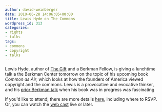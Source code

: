 ```yaml
---
author: david-weinberger
date: 2010-06-28 14:06:05+00:00
title: Lewis Hyde on The Commons
wordpress_id: 313
categories:
- rights
- talks
tags:
- commons
- copyright
- talks
---
```


Lewis Hyde, author of [The Gift](http://www.lewishyde.com/pub/gift.html) and a Berkman Fellow, is giving a lunchtime talk a the Berkman Center tomorrow on the topic of his upcoming book _Common as Air_, which looks at how the founders of America viewed copyright and the commons. Lewis is a provocative and evocative thinker, and his [prior Berkman talk](http://www.hyperorg.com/blogger/2009/06/09/berkman-lewis-hyde-on-the-commons/) when his book was in progress was fascinating.

If you'd like to attend, there are more details [here](http://cyber.law.harvard.edu/events/luncheon/2010/06/hyde), including where to RSVP. Or, you can watch the [web cast](http://cyber.law.harvard.edu/interactive/webcast) live or later.
